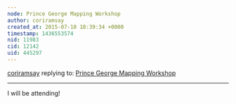 ```yaml
---
node: Prince George Mapping Workshop
author: coriramsay
created_at: 2015-07-10 18:39:34 +0000
timestamp: 1436553574
nid: 11983
cid: 12142
uid: 445297
---
```




[coriramsay](../profile/coriramsay) replying to: [Prince George Mapping Workshop](../notes/ann/06-16-2015/prince-george-mapping-workshop)

----
I will be attending!